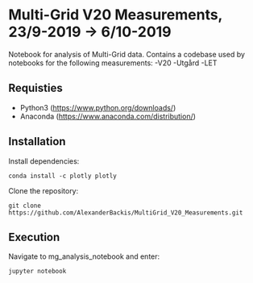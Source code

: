 # Multi-Grid V20 Measurements, 23/9-2019 -> 6/10-2019

Notebook for analysis of Multi-Grid data. Contains a codebase used by notebooks for the following measurements:
-V20
-Utgård
-LET

## Requisties
- Python3 (https://www.python.org/downloads/)
- Anaconda (https://www.anaconda.com/distribution/)

## Installation
Install dependencies:
```
conda install -c plotly plotly
```

Clone the repository:
```
git clone https://github.com/AlexanderBackis/MultiGrid_V20_Measurements.git
```

## Execution
Navigate to mg_analysis_notebook and enter:
```
jupyter notebook
```

